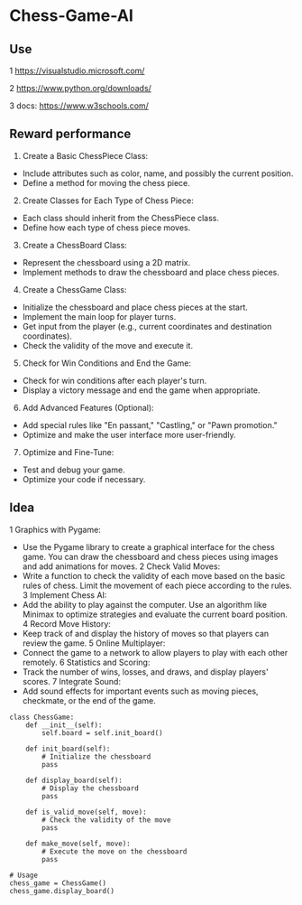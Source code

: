 # Chess-Game-AI

## Use
1 https://visualstudio.microsoft.com/ 

2 https://www.python.org/downloads/

3 docs: https://www.w3schools.com/

## Reward performance
1. Create a Basic ChessPiece Class:
- Include attributes such as color, name, and possibly the current position.
- Define a method for moving the chess piece.
2. Create Classes for Each Type of Chess Piece:
- Each class should inherit from the ChessPiece class.
- Define how each type of chess piece moves.
3. Create a ChessBoard Class:
- Represent the chessboard using a 2D matrix.
- Implement methods to draw the chessboard and place chess pieces.
4. Create a ChessGame Class:
- Initialize the chessboard and place chess pieces at the start.
- Implement the main loop for player turns.
- Get input from the player (e.g., current coordinates and destination coordinates).
- Check the validity of the move and execute it.
5. Check for Win Conditions and End the Game:
- Check for win conditions after each player's turn.
- Display a victory message and end the game when appropriate.
6. Add Advanced Features (Optional):
- Add special rules like "En passant," "Castling," or "Pawn promotion."
- Optimize and make the user interface more user-friendly.
7. Optimize and Fine-Tune:
- Test and debug your game.
- Optimize your code if necessary.

## Idea
1 Graphics with Pygame:
- Use the Pygame library to create a graphical interface for the chess game. You can draw the chessboard and chess pieces using images and add animations for moves.
2 Check Valid Moves:
- Write a function to check the validity of each move based on the basic rules of chess. Limit the movement of each piece according to the rules.
3 Implement Chess AI:
- Add the ability to play against the computer. Use an algorithm like Minimax to optimize strategies and evaluate the current board position.
4 Record Move History:
- Keep track of and display the history of moves so that players can review the game.
5 Online Multiplayer:
- Connect the game to a network to allow players to play with each other remotely.
6 Statistics and Scoring:
- Track the number of wins, losses, and draws, and display players' scores.
7 Integrate Sound:
- Add sound effects for important events such as moving pieces, checkmate, or the end of the game.
```
class ChessGame:
    def __init__(self):
        self.board = self.init_board()

    def init_board(self):
        # Initialize the chessboard
        pass

    def display_board(self):
        # Display the chessboard
        pass

    def is_valid_move(self, move):
        # Check the validity of the move
        pass

    def make_move(self, move):
        # Execute the move on the chessboard
        pass

# Usage
chess_game = ChessGame()
chess_game.display_board()
```
